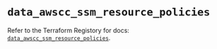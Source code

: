 # `data_awscc_ssm_resource_policies`

Refer to the Terraform Registory for docs: [`data_awscc_ssm_resource_policies`](https://registry.terraform.io/providers/hashicorp/awscc/0.70.0/docs/data-sources/ssm_resource_policies).
